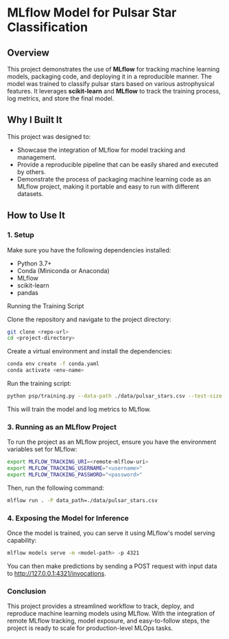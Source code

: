 # MLflow Model for Pulsar Star Classification

## Overview

This project demonstrates the use of **MLflow** for tracking machine learning models, packaging code, and deploying it in a reproducible manner. The model was trained to classify pulsar stars based on various astrophysical features. It leverages **scikit-learn** and **MLflow** to track the training process, log metrics, and store the final model.

## Why I Built It

This project was designed to:
- Showcase the integration of MLflow for model tracking and management.
- Provide a reproducible pipeline that can be easily shared and executed by others.
- Demonstrate the process of packaging machine learning code as an MLflow project, making it portable and easy to run with different datasets.

## How to Use It

### 1. Setup

Make sure you have the following dependencies installed:
- Python 3.7+
- Conda (Miniconda or Anaconda)
- MLflow
- scikit-learn
- pandas

Running the Training Script

Clone the repository and navigate to the project directory:

```bash
git clone <repo-url>
cd <project-directory>
```

Create a virtual environment and install the dependencies:

```bash
conda env create -f conda.yaml
conda activate <env-name>
```

Run the training script:

```bash
python psp/training.py --data-path ./data/pulsar_stars.csv --test-size 0.2
```
This will train the model and log metrics to MLflow.

### 3. Running as an MLflow Project
To run the project as an MLflow project, ensure you have the environment variables set for MLflow:

```bash
export MLFLOW_TRACKING_URI=<remote-mlflow-uri>
export MLFLOW_TRACKING_USERNAME="<username>"
export MLFLOW_TRACKING_PASSWORD="<password>"
```
Then, run the following command:

```bash
mlflow run . -P data_path=./data/pulsar_stars.csv
```

### 4. Exposing the Model for Inference
Once the model is trained, you can serve it using MLflow's model serving capability:

```bash
mlflow models serve -m <model-path> -p 4321
```

You can then make predictions by sending a POST request with input data to http://127.0.0.1:4321/invocations.

### Conclusion
This project provides a streamlined workflow to track, deploy, and reproduce machine learning models using MLflow. With the integration of remote MLflow tracking, model exposure, and easy-to-follow steps, the project is ready to scale for production-level MLOps tasks.